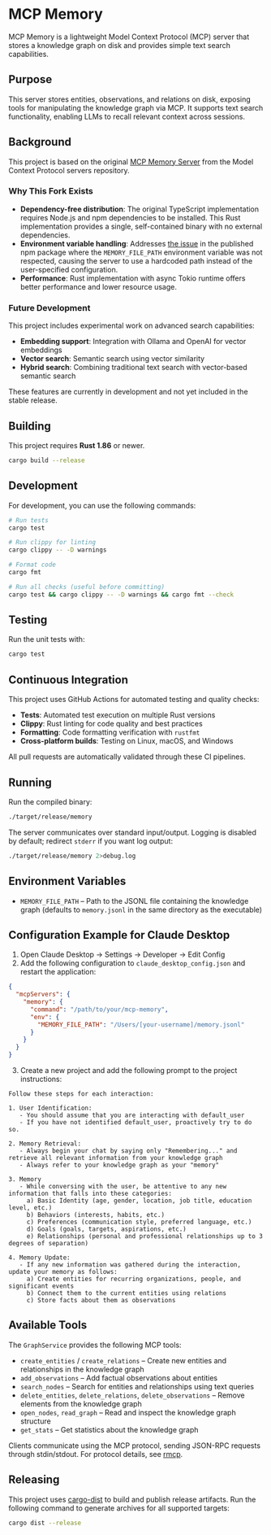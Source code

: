 # MCP Memory

MCP Memory is a lightweight Model Context Protocol (MCP) server that stores a knowledge graph on disk and provides simple text search capabilities.

## Purpose

This server stores entities, observations, and relations on disk, exposing tools for manipulating the knowledge graph via MCP. It supports text search functionality, enabling LLMs to recall relevant context across sessions.

## Background

This project is based on the original [MCP Memory Server](https://github.com/modelcontextprotocol/servers/tree/main/src/memory) from the Model Context Protocol servers repository.

### Why This Fork Exists

- **Dependency-free distribution**: The original TypeScript implementation requires Node.js and npm dependencies to be installed. This Rust implementation provides a single, self-contained binary with no external dependencies.
- **Environment variable handling**: Addresses [the issue](https://github.com/modelcontextprotocol/servers/issues/1018) in the published npm package where the `MEMORY_FILE_PATH` environment variable was not respected, causing the server to use a hardcoded path instead of the user-specified configuration.
- **Performance**: Rust implementation with async Tokio runtime offers better performance and lower resource usage.

### Future Development

This project includes experimental work on advanced search capabilities:
- **Embedding support**: Integration with Ollama and OpenAI for vector embeddings
- **Vector search**: Semantic search using vector similarity
- **Hybrid search**: Combining traditional text search with vector-based semantic search

These features are currently in development and not yet included in the stable release.

## Building

This project requires **Rust 1.86** or newer.

```bash
cargo build --release
```

## Development

For development, you can use the following commands:

```bash
# Run tests
cargo test

# Run clippy for linting
cargo clippy -- -D warnings

# Format code
cargo fmt

# Run all checks (useful before committing)
cargo test && cargo clippy -- -D warnings && cargo fmt --check
```

## Testing

Run the unit tests with:

```bash
cargo test
```

## Continuous Integration

This project uses GitHub Actions for automated testing and quality checks:

- **Tests**: Automated test execution on multiple Rust versions
- **Clippy**: Rust linting for code quality and best practices
- **Formatting**: Code formatting verification with `rustfmt`
- **Cross-platform builds**: Testing on Linux, macOS, and Windows

All pull requests are automatically validated through these CI pipelines.

## Running

Run the compiled binary:

```bash
./target/release/memory
```

The server communicates over standard input/output. Logging is disabled by default; redirect `stderr` if you want log output:

```bash
./target/release/memory 2>debug.log
```

## Environment Variables

- `MEMORY_FILE_PATH` – Path to the JSONL file containing the knowledge graph (defaults to `memory.jsonl` in the same directory as the executable)

## Configuration Example for Claude Desktop

1. Open Claude Desktop → Settings → Developer → Edit Config
2. Add the following configuration to `claude_desktop_config.json` and restart the application:

```json
{
  "mcpServers": {
    "memory": {
      "command": "/path/to/your/mcp-memory",
      "env": {
        "MEMORY_FILE_PATH": "/Users/[your-username]/memory.jsonl"
      }
    }
  }
}
```

3. Create a new project and add the following prompt to the project instructions:

```
Follow these steps for each interaction:

1. User Identification:
   - You should assume that you are interacting with default_user
   - If you have not identified default_user, proactively try to do so.

2. Memory Retrieval:
   - Always begin your chat by saying only "Remembering..." and retrieve all relevant information from your knowledge graph
   - Always refer to your knowledge graph as your "memory"

3. Memory
   - While conversing with the user, be attentive to any new information that falls into these categories:
     a) Basic Identity (age, gender, location, job title, education level, etc.)
     b) Behaviors (interests, habits, etc.)
     c) Preferences (communication style, preferred language, etc.)
     d) Goals (goals, targets, aspirations, etc.)
     e) Relationships (personal and professional relationships up to 3 degrees of separation)

4. Memory Update:
   - If any new information was gathered during the interaction, update your memory as follows:
     a) Create entities for recurring organizations, people, and significant events
     b) Connect them to the current entities using relations
     c) Store facts about them as observations
```

## Available Tools

The `GraphService` provides the following MCP tools:

- `create_entities` / `create_relations` – Create new entities and relationships in the knowledge graph
- `add_observations` – Add factual observations about entities
- `search_nodes` – Search for entities and relationships using text queries
- `delete_entities`, `delete_relations`, `delete_observations` – Remove elements from the knowledge graph
- `open_nodes`, `read_graph` – Read and inspect the knowledge graph structure
- `get_stats` – Get statistics about the knowledge graph

Clients communicate using the MCP protocol, sending JSON-RPC requests through stdin/stdout. For protocol details, see [rmcp](https://crates.io/crates/rmcp).

## Releasing

This project uses [cargo-dist](https://github.com/axodotdev/cargo-dist) to build and publish release artifacts. Run the following command to generate archives for all supported targets:

```bash
cargo dist --release
```
